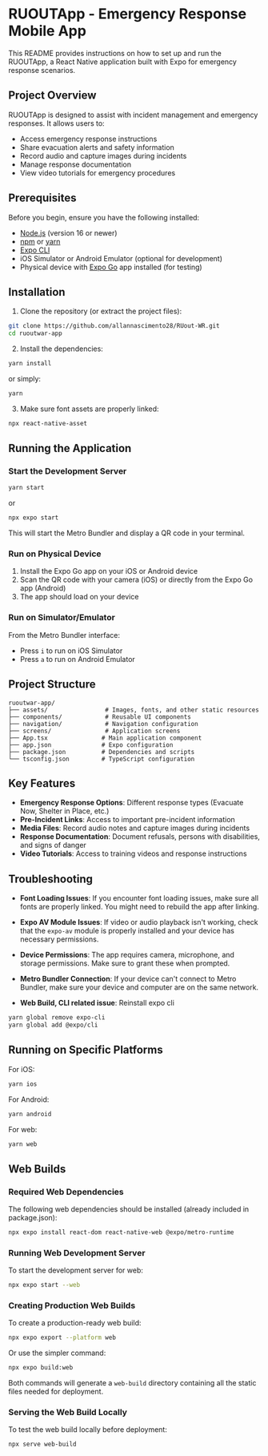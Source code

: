 # RUOUTApp - Emergency Response Mobile App

This README provides instructions on how to set up and run the RUOUTApp, a React Native application built with Expo for emergency response scenarios.

## Project Overview

RUOUTApp is designed to assist with incident management and emergency responses. It allows users to:
- Access emergency response instructions
- Share evacuation alerts and safety information
- Record audio and capture images during incidents
- Manage response documentation
- View video tutorials for emergency procedures

## Prerequisites

Before you begin, ensure you have the following installed:
- [Node.js](https://nodejs.org/) (version 16 or newer)
- [npm](https://www.npmjs.com/) or [yarn](https://yarnpkg.com/)
- [Expo CLI](https://docs.expo.dev/get-started/installation/)
- iOS Simulator or Android Emulator (optional for development)
- Physical device with [Expo Go](https://expo.dev/client) app installed (for testing)

## Installation

1. Clone the repository (or extract the project files):
```bash
git clone https://github.com/allannascimento28/RUout-WR.git
cd ruoutwar-app
```

2. Install the dependencies:
```bash
yarn install
```
or simply:
```bash
yarn
```

3. Make sure font assets are properly linked:
```bash
npx react-native-asset
```

## Running the Application

### Start the Development Server

```bash
yarn start
```
or
```bash
npx expo start
```

This will start the Metro Bundler and display a QR code in your terminal.

### Run on Physical Device

1. Install the Expo Go app on your iOS or Android device
2. Scan the QR code with your camera (iOS) or directly from the Expo Go app (Android)
3. The app should load on your device

### Run on Simulator/Emulator

From the Metro Bundler interface:
- Press `i` to run on iOS Simulator
- Press `a` to run on Android Emulator

## Project Structure

```
ruoutwar-app/
├── assets/                # Images, fonts, and other static resources
├── components/            # Reusable UI components
├── navigation/            # Navigation configuration
├── screens/               # Application screens
├── App.tsx               # Main application component
├── app.json              # Expo configuration
├── package.json          # Dependencies and scripts
└── tsconfig.json         # TypeScript configuration
```

## Key Features

- **Emergency Response Options**: Different response types (Evacuate Now, Shelter in Place, etc.)
- **Pre-Incident Links**: Access to important pre-incident information
- **Media Files**: Record audio notes and capture images during incidents
- **Response Documentation**: Document refusals, persons with disabilities, and signs of danger
- **Video Tutorials**: Access to training videos and response instructions

## Troubleshooting

- **Font Loading Issues**: If you encounter font loading issues, make sure all fonts are properly linked. You might need to rebuild the app after linking.

- **Expo AV Module Issues**: If video or audio playback isn't working, check that the `expo-av` module is properly installed and your device has necessary permissions.

- **Device Permissions**: The app requires camera, microphone, and storage permissions. Make sure to grant these when prompted.

- **Metro Bundler Connection**: If your device can't connect to Metro Bundler, make sure your device and computer are on the same network.
- **Web Build, CLI related issue**:  Reinstall expo cli
```bash
yarn global remove expo-cli
yarn global add @expo/cli
```


## Running on Specific Platforms

For iOS:
```bash
yarn ios
```

For Android:
```bash
yarn android
```

For web:
```bash
yarn web
```

## Web Builds

### Required Web Dependencies

The following web dependencies should be installed (already included in package.json):
```bash
npx expo install react-dom react-native-web @expo/metro-runtime
```

### Running Web Development Server

To start the development server for web:
```bash
npx expo start --web
```

### Creating Production Web Builds

To create a production-ready web build:

```bash
npx expo export --platform web
```

Or use the simpler command:

```bash
npx expo build:web
```

Both commands will generate a `web-build` directory containing all the static files needed for deployment.

### Serving the Web Build Locally

To test the web build locally before deployment:

```bash
npx serve web-build
```
